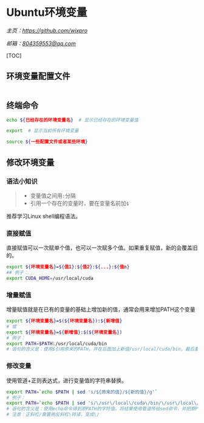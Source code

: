 # **Ubuntu环境变量**
*主页：https://github.com/wjxpro*

*邮箱：804359553@qq.com*

[TOC]

## 环境变量配置文件
```

```

## 终端命令
```bash
echo ${已经存在的环境变量名}  # 显示已经存在的环境变量值

export  # 显示当前所有环境变量

source ${一些配置文件或者某些环境}
```

## 修改环境变量
### 语法小知识
> + 变量值之间用`:`分隔
> + 引用一个存在的变量时，要在变量名前加`$`

推荐学习Linux shell编程语法。

### 直接赋值
直接赋值可以一次赋单个值，也可以一次赋多个值。如果重复赋值，新的会覆盖旧的。
```bash
export ${环境变量名}=${值1}:${值2}:${...}:${值n}
## 例子：
export CUDA_HOME=/usr/local/cuda
```
### 增量赋值
增量赋值就是在已有的变量的基础上增加新的值，通常会用来增加PATH这个变量
```bash
export ${环境变量名}=$(${环境变量名}):${新增值}
# 或
export ${环境变量名}=${新增值}:$(${环境变量名})
# 例子：
export PATH=$PATH:/usr/local/cuda/bin
# 语句的含义是：使用$引用原来的PATH，并在后面加上新值/usr/local/cuda/bin，最后重新赋值给PATH
```
### 修改变量
使用管道+正则表达式，进行变量值的字符串替换。
```bash
export PATH=`echo $PATH | sed 's/${原来的值}/${新的值}/g'`
# 例子：
export PATH=`echo $PATH | sed 's/\/usr\/local\/cuda\/bin/\/usr\/local\/cuda-10.1\/bin/g'`
# 语句的含义是：使用echo命令得到原PATH的字符值，将结果使用管道传给sed命令，并把原PATH中的/usr/local/cuda/bin替换为/usr/local/cuda-10.1/bin，最后将得到的新字符串赋值给PATH
# 注意：正斜杠/需要用反斜杠\转译，变成\/
```

